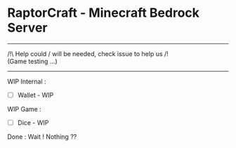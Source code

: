 # RaptorCraft - Minecraft Bedrock Server

___________________________________________________________

/!\ Help could / will be needed, check issue to help us /!\
                   (Game testing ...)
___________________________________________________________


WIP Internal : 
- [ ] Wallet - WIP

WIP Game : 
- [ ] Dice - WIP


Done :
Wait ! Nothing ??
